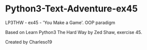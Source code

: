 # Python3-Text-Adventure-ex45
LP3THW - ex45 - 'You Make a Game'. OOP paradigm 

Based on Learn Python3 The Hard Way by Zed Shaw, exercise 45.

Created by Charleso19

